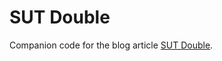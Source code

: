 # SUT Double
Companion code for the blog article [SUT Double](http://blog.ploeh.dk/2016/06/15/sut-double).
